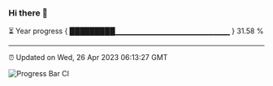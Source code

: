 ### Hi there 👋

⏳ Year progress { █████████▁▁▁▁▁▁▁▁▁▁▁▁▁▁▁▁▁▁▁▁▁ } 31.58 %

---

⏰ Updated on Wed, 26 Apr 2023 06:13:27 GMT

![Progress Bar CI](https://github.com/liununu/liununu/workflows/Progress%20Bar%20CI/badge.svg)
